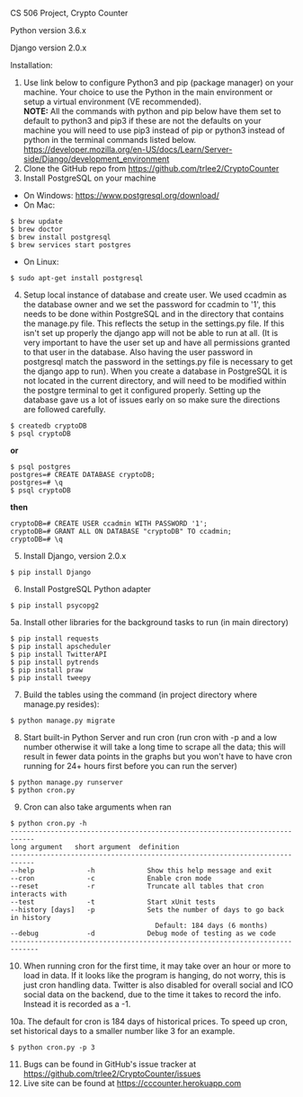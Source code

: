 CS 506 Project, Crypto Counter

<p>Python version 3.6.x</p>
<p>Django version 2.0.x</p>

Installation:
1. Use link below to configure Python3 and pip (package manager) on your machine.  Your choice to use the Python in the main environment or setup a virtual environment (VE recommended).  
**NOTE:** All the commands with python and pip below have them set to default to python3 and pip3 if these are not the defaults on your machine you will need to use pip3 instead of pip or python3 instead of python in the terminal commands listed below.
<https://developer.mozilla.org/en-US/docs/Learn/Server-side/Django/development_environment>
2. Clone the GitHub repo from <https://github.com/trlee2/CryptoCounter>
3. Install PostgreSQL on your machine
  * On Windows: <https://www.postgresql.org/download/>
  * On Mac:
  ```shell
  $ brew update
  $ brew doctor
  $ brew install postgresql
  $ brew services start postgres
  ```
  * On Linux:
  ```shell
  $ sudo apt-get install postgresql
  ```
4. Setup local instance of database and create user. We used ccadmin as the database owner and we set the password for ccadmin to '1', this needs to be done within PostgreSQL and in the directory that contains the manage.py file. This reflects the setup in the settings.py file. If this isn't set up properly the django app will not be able to run at all. (It is very important to have the user set up and have all permissions granted to that user in the database. Also having the user password in postgresql match the password in the settings.py file is necessary to get the django app to run). When you create a database in PostgreSQL it is not located in the current directory, and will need to be modified within the postgre terminal to get it configured properly. Setting up the database gave us a lot of issues early on so make sure the directions are followed carefully.
```shell
$ createdb cryptoDB
$ psql cryptoDB
```
**or**
```shell
$ psql postgres
postgres=# CREATE DATABASE cryptoDB;
postgres=# \q
$ psql cryptoDB
```
**then**
```shell
cryptoDB=# CREATE USER ccadmin WITH PASSWORD '1';
cryptoDB=# GRANT ALL ON DATABASE "cryptoDB" TO ccadmin;
cryptoDB=# \q
```
5. Install Django, version 2.0.x
```shell
$ pip install Django
```
6. Install PostgreSQL Python adapter
```shell
$ pip install psycopg2
```
5a. Install other libraries for the background tasks to run (in main directory)
```shell
$ pip install requests
$ pip install apscheduler
$ pip install TwitterAPI
$ pip install pytrends
$ pip install praw
$ pip install tweepy
```
7. Build the tables using the command (in project directory where manage.py resides):
```shell
$ python manage.py migrate
```
8. Start built-in Python Server and run cron (run cron with -p and a low number otherwise it will take a long time to scrape all the data; this will result in fewer data points in the graphs but you won't have to have cron running for 24+ hours first before you can run the server)
```shell
$ python manage.py runserver
$ python cron.py
```
9. Cron can also take arguments when ran
```shell
$ python cron.py -h
----------------------------------------------------------------------------
long argument   short argument  definition
----------------------------------------------------------------------------
--help             -h             Show this help message and exit
--cron             -c             Enable cron mode
--reset            -r             Truncate all tables that cron interacts with
--test             -t             Start xUnit tests
--history [days]   -p             Sets the number of days to go back in history
                                    Default: 184 days (6 months)
--debug            -d             Debug mode of testing as we code                                    
-----------------------------------------------------------------------------
```
10. When running cron for the first time, it may take over an hour or more to load in data. If it looks like the program is hanging, do not worry, this is just cron handling data. Twitter is also disabled for overall social and ICO social data on the backend, due to the time it takes to record the info. Instead it is recorded as a -1.

10a. The default for cron is 184 days of historical prices. To speed up cron, set historical days to a smaller number like 3 for an example.
```shell
$ python cron.py -p 3
```

11. Bugs can be found in GitHub's issue tracker at <https://github.com/trlee2/CryptoCounter/issues>
12. Live site can be found at <https://cccounter.herokuapp.com>